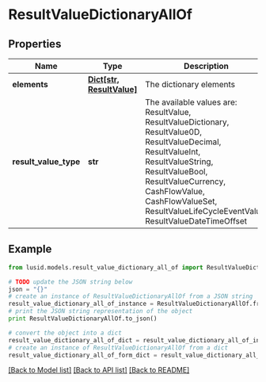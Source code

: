 # ResultValueDictionaryAllOf


## Properties
Name | Type | Description | Notes
------------ | ------------- | ------------- | -------------
**elements** | [**Dict[str, ResultValue]**](ResultValue.md) | The dictionary elements | [optional] 
**result_value_type** | **str** | The available values are: ResultValue, ResultValueDictionary, ResultValue0D, ResultValueDecimal, ResultValueInt, ResultValueString, ResultValueBool, ResultValueCurrency, CashFlowValue, CashFlowValueSet, ResultValueLifeCycleEventValue, ResultValueDateTimeOffset | 

## Example

```python
from lusid.models.result_value_dictionary_all_of import ResultValueDictionaryAllOf

# TODO update the JSON string below
json = "{}"
# create an instance of ResultValueDictionaryAllOf from a JSON string
result_value_dictionary_all_of_instance = ResultValueDictionaryAllOf.from_json(json)
# print the JSON string representation of the object
print ResultValueDictionaryAllOf.to_json()

# convert the object into a dict
result_value_dictionary_all_of_dict = result_value_dictionary_all_of_instance.to_dict()
# create an instance of ResultValueDictionaryAllOf from a dict
result_value_dictionary_all_of_form_dict = result_value_dictionary_all_of.from_dict(result_value_dictionary_all_of_dict)
```
[[Back to Model list]](../README.md#documentation-for-models) [[Back to API list]](../README.md#documentation-for-api-endpoints) [[Back to README]](../README.md)



